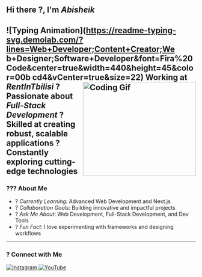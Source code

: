 ## Hi there ?, I'm *Abisheik* 
![Typing
Animation](https://readme-typing-svg.demolab.com/?lines=Web+Developer;Content+Creator;We
b+Designer;Software+Developer&font=Fira%20Code&center=true&width=440&height=45&color=00b
cd4&vCenter=true&size=22)
Working at *RentInTbilisi* 
<img align="right"
src="https://i.pinimg.com/originals/47/f0/34/47f0342cec72b800463bf003eac1257e.gif"
alt="Coding Gif" width="300" height="250" /> 
? Passionate about *Full-Stack Development* 
? Skilled at creating robust, scalable applications 
? Constantly exploring cutting-edge technologies 
---
### ??? About Me 
- ? *Currently Learning*: Advanced Web Development and Next.js 
- ? *Collaboration Goals*: Building innovative and impactful projects 
- ? *Ask Me About*: Web Development, Full-Stack Development, and Dev Tools 
- ? *Fun Fact*: I love experimenting with frameworks and designing workflows 
---
### ? Connect with Me 
<p align="left">
 <a href="https://instagram.com/codebyabi" target="_blank">
 <img
src="https://img.shields.io/badge/Instagram-E4405F?style=for-the-badge&logo=instagram&lo
goColor=white" alt="Instagram" />
 </a>
 <a href="https://www.youtube.com/@codebyabi" target="_blank">
 <img
src="https://img.shields.io/badge/YouTube-FF0000?style=for-the-badge&logo=youtube&logoCo
lor=white" alt="YouTube" />
 </a>


